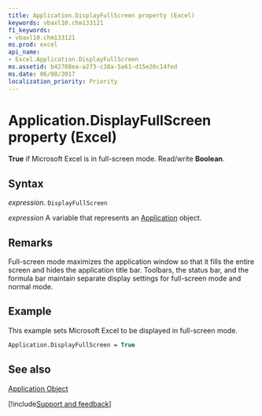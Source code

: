 ```yaml
---
title: Application.DisplayFullScreen property (Excel)
keywords: vbaxl10.chm133121
f1_keywords:
- vbaxl10.chm133121
ms.prod: excel
api_name:
- Excel.Application.DisplayFullScreen
ms.assetid: b42708ea-a273-c38a-5a61-d15e26c14fed
ms.date: 06/08/2017
localization_priority: Priority
---
```



# Application.DisplayFullScreen property (Excel)

 **True** if Microsoft Excel is in full-screen mode. Read/write **Boolean**.


## Syntax

_expression_. `DisplayFullScreen`

_expression_ A variable that represents an [Application](Excel.Application-graph-property.md) object.


## Remarks

Full-screen mode maximizes the application window so that it fills the entire screen and hides the application title bar. Toolbars, the status bar, and the formula bar maintain separate display settings for full-screen mode and normal mode.


## Example

This example sets Microsoft Excel to be displayed in full-screen mode.


```vb
Application.DisplayFullScreen = True
```


## See also


[Application Object](Excel.Application(object).md)

[!include[Support and feedback](~/includes/feedback-boilerplate.md)]